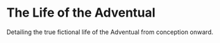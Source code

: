 # The Life of the Adventual

Detailing the true fictional life of the Adventual from conception onward.

